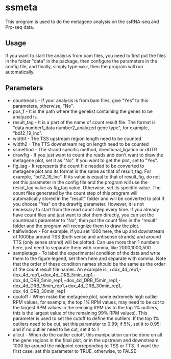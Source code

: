 # ssmeta

This program is used to do the metagene analysis on the ssRNA-seq and Pro-seq data.

## Usage

If you want to start the analysis from bam files, you need to first put the files in the folder "data" in the package, then configure the parameters in the config file, and finally, simply type `make`, then the program will run automatically.

## Parameters 

* countreads - If your analysis is from bam files, give "Yes" to this parameters, otherwise, "No".
* pos_f - It is the path where the genelist containing the genes to be analyzed is.
* result_tag - It is a part of the name of count result file. The format is "data number1_data number2_analyzed gene type", for example, "bd12_19_lnc".
* width1 - The TSS upstream region length need to be counted
* width2 - The TTS downstream region length need to be counted
* ssmethod - The strand specific method, directional_ligation or dUTR
* drawfig - If you just want to count the reads and don't want to draw the metagene plot, set it as "No". If you want to get the plot, set to "Yes".
* fig_tag - It represents the count file needed to be converted to metagene plot and its format is the same as that of result_tag. For example, "bd12_19_lnc". If its value is equal to that of result_fig, do not set this parameter in the config file and the program will use the reslut_tag value as fig_tag value. Otherwise, set its specific value. The count files generated by the count step of this program will automatically stored in the "result" folder and will be converted to plot if you choose "Yes" on the drawfig parameter. However, it is not necessary to start from the read count step every time. If you already have count files and just want to plot them directly, you can set the countreads parameter to "No", then put the count files in the "result" folder and the program will recognize them to draw the plot.
* halfwindow - For example, if you set 1000 here, the up and downstream of 1000bp around TSS (both sense and antisense strands) and around TTS (only sense strand) will be plotted. Can use more than 1 numbers here, just need to separate them with comma, like 2000,1000,500 
* sampletags - To label the experimental condition of the data and write them to the figure legend, set them here and separate with comma. Note that the order of these condition names should be the same as the order of the count result file names. An example is, +dox_4d_rep1,-dox_4d_rep1,+dox_4d_DRB_5min_rep1,-dox_4d_DRB_5min_rep1,+dox_4d_DRB_15min_rep1,-dox_4d_DRB_15min_rep1,+dox_4d_DRB_30min_rep1,-dox_4d_DRB_30min_rep1
* qcutoff - When make the metagene plot, some extremely high outlier RPM values, for example, the top 1% RPM values, may need to be cut to the largest RPM values in the remaing RPM (as to the top 1% outliers, this is the largest value of the remaining 99% RPM values). This parameter is used to set the cutoff to define the outliers. If the top 1% outliers need to be cut, set this parameter to 0.99; if 5%, set it to 0.95; and if no outlier need to be cut, set it to 1
* allcut - When do the outlier cutoff, this manipulation can be done on all the gene regions in the final plot, or in the upstream and downstream 1000 bp around the midpoint correponding to TSS or TTS. If want the first case, set this parameter to TRUE, otherwise, to FALSE

